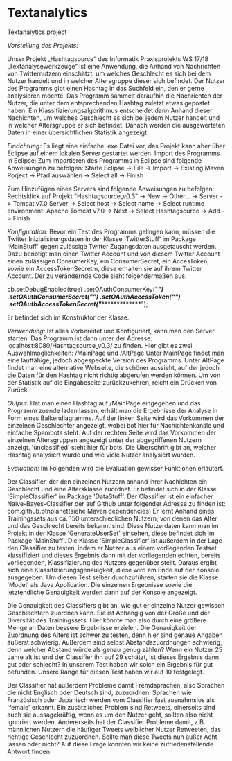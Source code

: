 # Textanalytics
Textanalytics project


*Vorstellung des Projekts:*

Unser Projekt „Hashtagsource“ des Informatik Praxisprojekts WS 17/18 „Textanalysewerkzeuge“ ist eine Anwendung,
die Anhand von Nachrichten von Twitternutzern einschätzt, um welches Geschlecht es sich bei dem Nutzer handelt und in welcher Altersgruppe dieser sich befindet.
Der Nutzer des Programms gibt einen Hashtag in das Suchfeld ein, den er gerne analysieren möchte. Das Programm sammelt daraufhin die Nachrichten der Nutzer,
die unter dem entsprechenden Hashtag zuletzt etwas gepostet haben. Ein Klassifizierungsalgorithmus entscheidet dann Anhand dieser Nachichten, um welches Geschlecht es sich bei jedem Nutzer handelt und in welcher Altersgruppe er sich befindet.
Danach werden die ausgewerteten Daten in einer übersichtlichen Statistik angezeigt.

*Einrichtung:*
Es liegt eine einfache .exe Datei vor, das Projekt kann aber über Eclipse auf einem lokalen Server gestartet werden.
Import des Programms in Eclipse:
Zum Importieren des Programms in Eclipse sind folgende Anweisungen zu befolgen:
Starte Eclipse -> File -> Import -> Existing Maven Porject -> Pfad auswählen -> Select all -> Finish

Zum Hinzufügen eines Servers sind folgende Anweisungen zu befolgen:
Rechtsklick auf Projekt "Hashtagsource_v0.3" -> New -> Other... -> Server -> Tomcat v7.0 Server -> Select host -> Select name -> Select runtime environment: Apache Tomcat v7.0 -> Next -> Select Hashtagsource -> Add -> Finish

*Konfiguration:*
Bevor ein Test des Programms gelingen kann, müssen die Twitter Inizialisirungsdaten in der Klasse 'TwitterStuff' im Package 'MainStuff' gegen zulässige Twitter Zugangsdaten ausgetauscht werden.
Dazu benötigt man einen Twitter Account und von diesem Twitter Account einen zulässigen ConsumerKey, ein ConsumerSecret, ein AccesToken, sowie ein AccessTokenSecretm, diese erhalten sie auf ihrem Twitter Account.
Der zu verändernde Code sieht folgendermaßen aus:

cb.setDebugEnabled(true)
		  .setOAuthConsumerKey("*********************")
		  .setOAuthConsumerSecret("******************************************")
		  .setOAuthAccessToken("**************************************************")
		  .setOAuthAccessTokenSecret("******************************************");
     
Er befindet sich im Konstruktor der Klasse.

*Verwendung:*
Ist alles Vorbereitet und Konfiguriert, kann man den Server starten.
Das Programm ist dann unter der Adresse:
localhost:8080/Hashtagsource_v0.3/
zu finden.
Hier gibt es zwei Auswahlmöglichkeiten:
/MainPage und /AltPage 
Unter MainPage findet man eine lauffähige, jedoch abgespeckte Version des Programms.
Unter AltPage findet man eine alternative Webseite, die schöner aussieht, auf der jedoch die Daten für den Hashtag nicht richtig abgerufen werden können.
Um von der Statistik auf die Eingabeseite zurückzukehren, reicht ein Drücken von Zurück.

*Output:*
Hat man einen Hashtag auf /MainPage eingegeben und das Programm zuende laden lassen,
erhält man die Ergebnisse der Analyse in Form eines Balkendiagramms.
Auf der linken Seite wird das Vorkommen der einzelnen Geschlechter angezeigt, wobei bot hier für Nachichtenkanäle und einfache Spambots steht.
Auf der rechten Seite wird das Vorkommen der einzelnen Altersgruppen angezeigt unter der abgegriffenen Nutzern anzeigt. 'unclassified' steht hier für bots.
Die Überschrift gibt an, welcher Hashtag analysiert wurde und wie viele Nutzer analysiert wurden.

*Evaluation:*
Im Folgenden wird die Evaluation gewisser Funktionen erläutert.

Der Classifier, der den einzelnen Nutzern anhand ihrer Nachichten ein Geschlecht und eine Altersklasse zuordnet. 
Er befindet sich in der Klasse 'SimpleClassifier' im Package 'DataStuff'.
Der Classifier ist ein einfacher Naive-Bayes-Classifier der auf Github unter folgender Adresse zu finden ist: com.github.ptnplanet(siehe Maven dependencies)
Er lernt Anhand eines Trainingssets aus ca. 150  unterschiedlichen Nutzern, von denen das Alter und das Geschlecht bereits bekannt sind.
Diese Nutzerdaten kann man im Projekt in der Klasse 'GenerateUserSet' einsehen, diese befindet sich im Package 'MainStuff'.
Die Klasse 'SimpleClassifier' ist außerdem in der Lage den Classifier zu testen, 
indem er Nutzer aus einem vorliegenden Testset klassifiziert und dieses Ergebnis dann mit der vorliegenden echten, bereits vorliegenden, Klassifizierung des Nutzers gegenüber stellt.
Daraus ergibt sich eine Klassifizierungsgenauigkeit, diese wird am Ende auf der Konsole ausgegeben.
Um diesen Test selber durchzuführen, starten sie die Klasse 'Model' als Java Application. Die einzelnen Ergebnisse sowie die letztendliche Genauigkeit werden dann auf der Konsole angezeigt.


Die Genauigkeit des Classifiers gibt an, wie gut er einzelne Nutzer gewissen Geschlechtern zuordnen kann.
Sie ist Abhängig von der Größe und der Diversität des Trainingssets. Hier könnte man also durch eine größere Menge an Daten bessere Ergebnisse erzielen.
Die Genauigkeit der Zuordnung des Alters ist schwer zu testen, denn hier sind genaue Angaben äußerst schwierig. Außerdem sind selbst Abstandszuordnungen schwierig,
denn welcher Abstand würde als genau genug zählen? Wenn ein Nutzer 25 Jahre alt ist und der Classifier ihn auf 29 schätzt, ist dieses Ergebnis dann gut oder schlecht?
In unserem Test haben wir solch ein Ergebnis für gut befunden. Unsere Range für diesen Test haben wir auf 10 festgelegt.

Der Classifier hat außerdem Probleme damit Fremdsprachen, also Sprachen die nicht Englisch oder Deutsch sind, zuzuordnen. 
Sprachen wie Französisch oder Japanisch werden vom Classifier fast ausnahmslos als 'female' erkannt.
Ein zusätzliches Problem sind Retweets, einerseits sind auch sie aussagekräftig, wenn es um den Nutzer geht, sollten also nicht ignoriert werden. 
Andererseits hat der Classifier Probleme damit, z.B. männlichen Nutzern die häufiger Tweets weiblicher Nutzer Retweeten, das richtige Geschlecht zuzuordnen.
Sollte man diese Tweets nun außer Acht lassen oder nicht? Auf diese Frage konnten wir keine zufriedenstellende Antwort finden.



